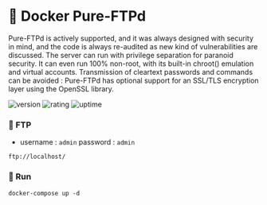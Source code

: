 # 🎉 Docker Pure-FTPd

Pure-FTPd is actively supported, and it was always designed with security in mind, and the code is always re-audited as new kind of vulnerabilities are discussed.
The server can run with privilege separation for paranoid security. It can even run 100% non-root, with its built-in chroot() emulation and virtual accounts.
Transmission of cleartext passwords and commands can be avoided : Pure-FTPd has optional support for an SSL/TLS encryption layer using the OpenSSL library.

![version](https://img.shields.io/badge/version-1.0-blue)
![rating](https://img.shields.io/badge/rating-★★★★★-yellow)
![uptime](https://img.shields.io/badge/uptime-100%25-brightgreen)

### 🥈 FTP

- username : `admin` password : `admin`
```shell
ftp://localhost/ 
```

### 🥈 Run

```shell
docker-compose up -d
```
